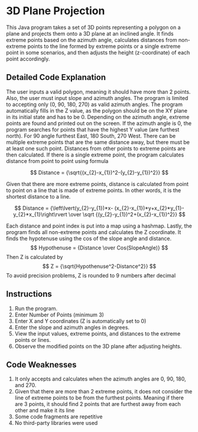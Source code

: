 # 3D Plane Projection

This Java program takes a set of 3D points representing a polygon on a plane and projects them onto a 3D plane at an inclined angle. It finds extreme points based on the azimuth angle, calculates distances from non-extreme points to the line formed by extreme points or a single extreme point in some scenarios, and then adjusts the height (z-coordinate) of each point accordingly.

## Detailed Code Explanation
The user inputs a valid polygon, meaning it should have more than 2 points. Also, the user must input slope and azimuth angles. The program is limited to accepting only (0, 90, 180, 270) as valid azimuth angles. The program automatically fills in the Z value, as the polygon should be on the XY plane in its initial state and has to be 0. Depending on the azimuth angle, extreme points are found and printed out on the screen. If the azimuth angle is 0, the program searches for points that have the highest Y value (are furthest north). For 90 angle furthest East, 180 South, 270 West. There can be multiple extreme points that are the same distance away, but there must be at least one such point. Distances from other points to extreme points are then calculated. If there is a single extreme point, the program calculates distance from point to point using formula

$$ Distance = {\sqrt{(x_{2}-x_{1})^2-(y_{2}-y_{1})^2}} $$

Given that there are more extreme points, distance is calculated from point to point on a line that is made of extreme points.
In other words, it is the shortest distance to a line.

$$ Distance = {\left\lvert(y_{2}-y_{1})*x- (x_{2}-x_{1})*y+x_{2}*y_{1}-y_{2}*x_{1}\right\rvert \over \sqrt {(y_{2}-y_{1})^2+(x_{2}-x_{1})^2}} $$

Each distance and point index is put into a map using a hashmap.
Lastly, the program finds all non-extreme points and calculates the Z coordinate. It finds the hypotenuse using the cos of the slope angle and distance.
$$ Hypothenuse = {Distance \over Cos(SlopeAngle)} $$
Then Z is calculated by
$$ Z = {\sqrt{Hypothenuse^2-Distance^2}} $$
To avoid precision problems, Z is rounded to 9 numbers after decimal




## Instructions

1. Run the program.
2. Enter Number of Points (minimum 3)
3. Enter X and Y coordinates (Z is automatically set to 0)
4. Enter the slope and azimuth angles in degrees.
5. View the input values, extreme points, and distances to the extreme points or lines.
6. Observe the modified points on the 3D plane after adjusting heights.

## Code Weaknesses

 1. It only accepts and calculates when the azimuth angles are 0, 90, 180, and 270.
 2. Given that there are more than 2 extreme points, it does not consider the line of extreme points to be from the furthest points. Meaning if there are 3 points, it should find 2 points that are furthest away from each other and make it its line
 3. Some code fragments are repetitive
 4. No third-party libraries were used
 
